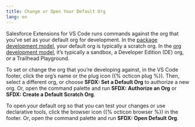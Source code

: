 ```yaml
---
title: Change or Open Your Default Org
lang: en
---
```


Salesforce Extensions for VS Code runs commands against the org that you’ve set as your default org for development. In the [package development model](./en/user-guide/package-development-model), your default org is typically a scratch org. In the [org development model](./en/user-guide/org-development-model), it’s typically a sandbox, a Developer Edition (DE) org, or a Trailhead Playground.

To set or change the org that you’re developing against, in the VS Code footer, click the org’s name or the plug icon ({% octicon plug %}). Then, select a different org, or choose **SFDX: Set a Default Org** to authorize a new org. Or, open the command palette and run **SFDX: Authorize an Org** or **SFDX: Create a Default Scratch Org**.

To open your default org so that you can test your changes or use declarative tools, click the browser icon ({% octicon browser %}) in the footer. Or, open the command palette and run **SFDX: Open Default Org**.
